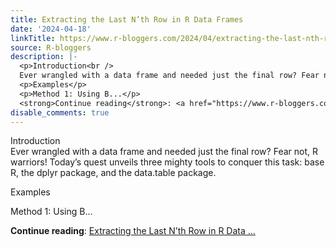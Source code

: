 ```yaml
---
title: Extracting the Last N’th Row in R Data Frames
date: '2024-04-18'
linkTitle: https://www.r-bloggers.com/2024/04/extracting-the-last-nth-row-in-r-data-frames/
source: R-bloggers
description: |-
  <p>Introduction<br />
  Ever wrangled with a data frame and needed just the final row? Fear not, R warriors! Today’s quest unveils three mighty tools to conquer this task: base R, the dplyr package, and the data.table package.</p>
  <p>Examples</p>
  <p>Method 1: Using B...</p>
  <strong>Continue reading</strong>: <a href="https://www.r-bloggers.com/2024/04/extracting-the-last-nth-row-in-r-data-frames/">Extracting the Last N’th Row in R Data ...
disable_comments: true
---
```

<p>Introduction<br />
Ever wrangled with a data frame and needed just the final row? Fear not, R warriors! Today’s quest unveils three mighty tools to conquer this task: base R, the dplyr package, and the data.table package.</p>
<p>Examples</p>
<p>Method 1: Using B...</p>
<strong>Continue reading</strong>: <a href="https://www.r-bloggers.com/2024/04/extracting-the-last-nth-row-in-r-data-frames/">Extracting the Last N’th Row in R Data ...